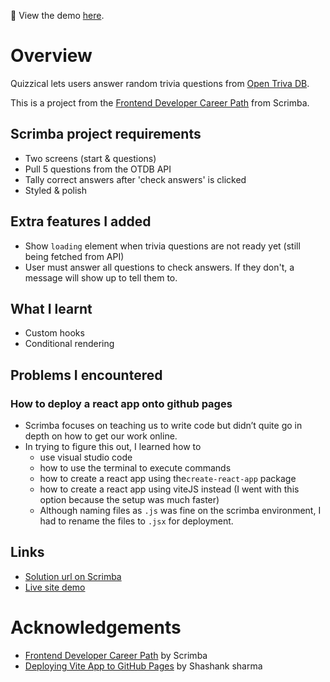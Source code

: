 
👀 View the demo [here](https://fxhd1.github.io/quizzical/).

# Overview
Quizzical lets users answer random trivia questions from [Open Triva DB](https://opentdb.com/api.php).

This is a project from the [Frontend Developer Career Path](https://scrimba.com/learn/frontend) from Scrimba.

## Scrimba project requirements
- Two screens (start & questions)
- Pull 5 questions from the OTDB API
- Tally correct answers after 'check answers' is clicked
- Styled & polish

## Extra features I added
- Show `loading` element when trivia questions are not ready yet (still being fetched from API)
- User must answer all questions to check answers. If they don't, a message will show up to tell them to.

## What I learnt
- Custom hooks
- Conditional rendering

## Problems I encountered
### How to deploy a react app onto github pages
- Scrimba focuses on teaching us to write code but didn’t quite go in depth on how to get our work online.
- In trying to figure this out, I learned how to
    - use visual studio code
    - how to use the terminal to execute commands
    - how to create a react app using the`create-react-app` package
    - how to create a react app using viteJS instead (I went with this option because the setup was much faster)
    - Although naming files as `.js` was fine on the scrimba environment, I had to rename the files to `.jsx` for deployment.

## Links
- [Solution url on Scrimba](https://scrimba.com/scrim/cvKrbDAq)
- [Live site demo](https://fxhd1.github.io/quizzical/)

# Acknowledgements

- [Frontend Developer Career Path](https://scrimba.com/learn/frontend) by Scrimba
- [Deploying Vite App to GitHub Pages](https://dev.to/shashannkbawa/deploying-vite-app-to-github-pages-3ane) by Shashank sharma
